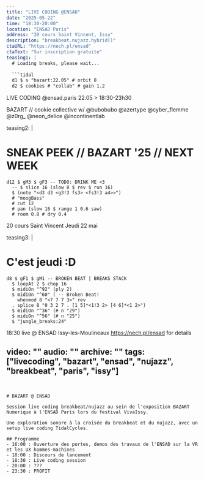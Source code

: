 ```yaml
---
title: "LIVE CODING @ENSAD"
date: "2025-05-22"
time: "18:30-20:00"
location: "ENSAD Paris"
address: "20 cours Saint Vincent, Issy"
description: "breakbeat.nujazz.hybrid()"
ctaURL: "https://nech.pl/ensad"
ctaText: "Sur inscription gratuite"
teasing1: |
  # Loading breaks, please wait...
  
  ```tidal
  d1 $ s "bazart:22.05" # orbit 8
  d2 $ cookies # "collab" # gain 1.2
  ```
  
  LIVE CODING @ensad.paris 
  22.05 > 18:30-23h30
  
  BAZART // cookie collective
  w/ @bubobubo @azertype @cyber_flemme 
  @z0rg_ @neon_delice @incontinentlab
  
teasing2: |
  # SNEAK PEEK // BAZART '25 // NEXT WEEK
  
  ```tidal  
  d12 $ gM3 $ gF3 -- TODO: DRINK ME <3 
    -- $ slice 16 (slow 8 $ rev $ run 16) 
    $ (note "<d3 d3 <g3!3 fs3> <fs3!3 a4>>") 
    # "moogBass" 
    # cut 12 
    # pan (slow 16 $ range 1 0.6 saw)
    # room 0.8 # dry 0.4
  ```
  
  20 cours Saint Vincent
  Jeudi 22 mai
  
teasing3: |
  # C'est jeudi :D
  
  ```tidal  
  d8 $ gF1 $ gM1 -- BROKEN BEAT | BREAKS STACK 
    $ loopAt 2 $ chop 16
    $ midiOn "^92" (ply 2)
    $ midiOn "^60" ( -- Broken Beat!
      whenmod 8 "<7 7 7 3>" rev 
    . splice 8 "0 3 2 7 . [1 5]*<1!3 2> [4 6]*<1 2>")
    $ midiOn "^36" (# n "29")
    $ midiOn "^56" (# n "25") 
    $ "jungle_breaks:24"
  ```
  
  18:30 live @ ENSAD Issy-les-Moulineaux
  https://nech.pl/ensad for details
  
video: ""
audio: ""
archive: ""
tags: ["livecoding", "bazart", "ensad", "nujazz", "breakbeat", "paris", "issy"]
---
```


# BAZART @ ENSAD

Session live coding breakbeat/nujazz au sein de l'exposition BAZART Numerique à l'ENSAD Paris lors du festival VivaIssy.

Une exploration sonore à la croisée du breakbeat et du nujazz, avec un setup live coding TidalCycles.

## Programme
- 16:00 : Ouverture des portes, demos des travaux de l'ENSAD sur la VR et les UX hommes-machines
- 18:00 : Discours de lancement
- 18:30 : Live coding session
- 20:00 : ???
- 23:30 : PROFIT
